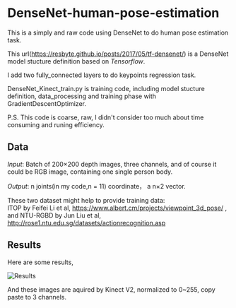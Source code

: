 # DenseNet-human-pose-estimation
This is a simply and raw code using DenseNet to do human pose estimation task.

This url(https://resbyte.github.io/posts/2017/05/tf-densenet/) is a DenseNet model stucture definition based on *Tensorflow*.

I add two fully_connected layers to do keypoints regression task.

DenseNet_Kinect_train.py is training code, including model stucture definition, data_processing and training phase with GradientDescentOptimizer.

P.S. This code is coarse, raw, I didn't consider too much about time consuming and runing efficiency.

## Data

*Input*:  Batch of 200×200 depth images, three channels, and of course it could be RGB image, containing one single person body.

*Output*: n joints(in my code,n = 11) coordinate， a n×2 vector.

These two dataset might help to provide training data:  
ITOP by Feifei Li et al, https://www.albert.cm/projects/viewpoint_3d_pose/ ,   
and NTU-RGBD by Jun Liu et al, http://rose1.ntu.edu.sg/datasets/actionrecognition.asp

## Results
Here are some results,

![Results](https://github.com/zhangboshen/DenseNet-human-pose-estimation/blob/master/results.jpg)



And these images are aquired  by Kinect V2, normalized to 0~255, copy paste to 3 channels.
